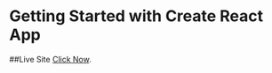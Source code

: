 # Getting Started with Create React App

##Live Site [Click Now](https://github.com/jstutul/Jshealth-Reactjs).

